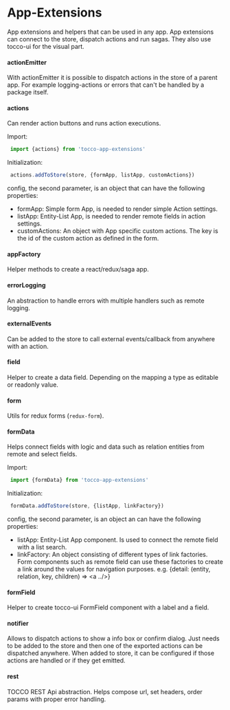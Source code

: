 # App-Extensions
App extensions and helpers that can be used in any app. App extensions can connect to the store, dispatch actions and
run sagas. They also use tocco-ui for the visual part.

#### actionEmitter
With actionEmitter it is possible to dispatch actions in the store of a parent app.
For example logging-actions or errors that can't be handled by a package itself.

#### actions
Can render action buttons and runs action executions.


Import:

```javascript
 import {actions} from 'tocco-app-extensions'
```

Initialization:

```javascript
 actions.addToStore(store, {formApp, listApp, customActions})
```

config, the second parameter, is an object that can have the following properties:
* formApp: Simple form App, is needed to render simple Action settings.
* listApp: Entity-List App, is needed to render remote fields in action settings.
* customActions: An object with App specific custom actions. The key is the id of the custom action as defined
  in the form.

#### appFactory
Helper methods to create a react/redux/saga app.

#### errorLogging
An abstraction to handle errors with multiple handlers such as remote logging.

#### externalEvents
Can be added to the store to call external events/callback from anywhere with an action.

#### field
Helper to create a data field. Depending on the mapping a type as editable or readonly value.

#### form
Utils for redux forms (`redux-form`).

#### formData
Helps connect fields with logic and data such as relation entities from remote and select fields.

Import:

```javascript
 import {formData} from 'tocco-app-extensions'
```

Initialization:

```javascript
 formData.addToStore(store, {listApp, linkFactory})
```

config, the second parameter, is an object an can have the following properties:
* listApp: Entity-List App component. Is used to connect the remote field with a list search.
* linkFactory: An object consisting of different types of link factories. Form components such as remote field can use
  these factories to create a link around the values for navigation purposes.
   e.g. {detail: (entity, relation, key, children) => <a ../>}


#### formField
Helper to create tocco-ui FormField component with a label and a field.

#### notifier
Allows to dispatch actions to show a info box or confirm dialog. Just needs to be added to the store and then one of
the exported actions can be dispatched anywhere. When added to store, it can be configured if those actions are
handled or if they get emitted.

#### rest
TOCCO REST Api abstraction. Helps compose url, set headers, order params with proper error handling.

